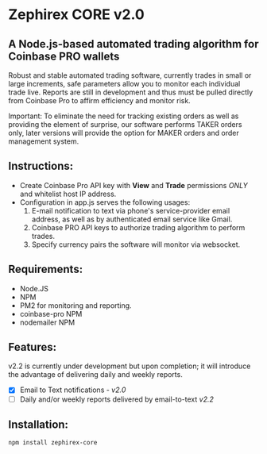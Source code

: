 # Zephirex CORE v2.0

## A Node.js-based automated trading algorithm for Coinbase PRO wallets
Robust and stable automated trading software, currently trades in small or large increments, safe parameters allow you to monitor each individual trade live. Reports are still in development and thus must be pulled directly from Coinbase Pro to affirm efficiency and monitor risk.

Important: To eliminate the need for tracking existing orders as well as providing the element of surprise, our software performs TAKER orders only, later versions will provide the option for MAKER orders and order management system.

## Instructions:
- Create Coinbase Pro API key with **View** and **Trade** permissions *ONLY* and whitelist host IP address.
- Configuration in app.js serves the following usages:
    1. E-mail notification to text via phone's service-provider email address, as well as by authenticated email service like Gmail.
    2. Coinbase PRO API keys to authorize trading algorithm to perform trades.
    3. Specify currency pairs the software will monitor via websocket.
   
   
## Requirements:
- Node.JS
- NPM
- PM2 for monitoring and reporting.
- coinbase-pro NPM
- nodemailer NPM

## Features:
v2.2 is currently under development but upon completion; it will introduce the advantage of delivering daily and weekly reports.
- [x] Email to Text notifications - *v2.0*
- [ ] Daily and/or weekly reports delivered by email-to-text *v2.2*

## Installation:
```
npm install zephirex-core
```
